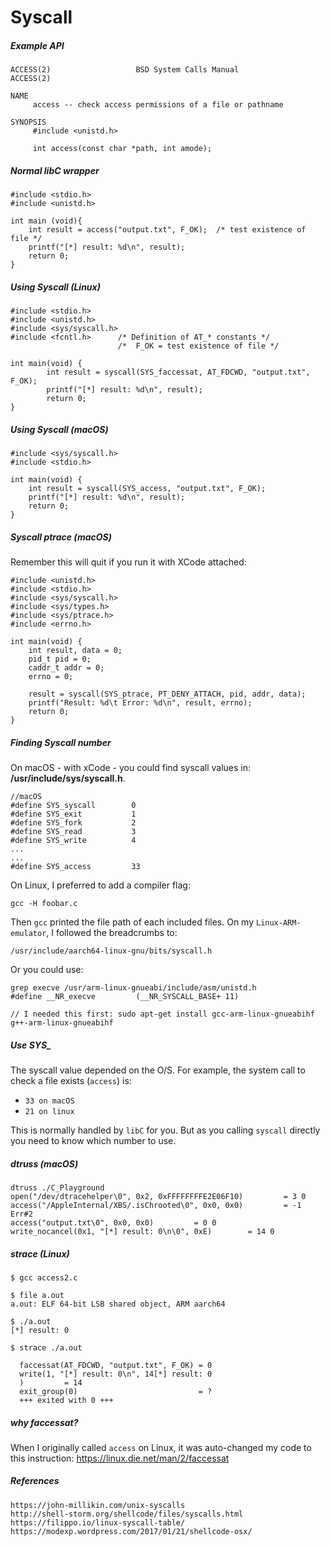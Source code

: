 # Syscall
##### Example API
```
ACCESS(2)                   BSD System Calls Manual                  ACCESS(2)

NAME
     access -- check access permissions of a file or pathname

SYNOPSIS
     #include <unistd.h>

     int access(const char *path, int amode);
```
##### Normal libC wrapper
```
#include <stdio.h>
#include <unistd.h>

int main (void){
    int result = access("output.txt", F_OK);  /* test existence of file */
    printf("[*] result: %d\n", result);
    return 0;
}
```           
##### Using Syscall (Linux)
```
#include <stdio.h>
#include <unistd.h>
#include <sys/syscall.h>
#include <fcntl.h>      /* Definition of AT_* constants */
                        /*  F_OK = test existence of file */

int main(void) {
        int result = syscall(SYS_faccessat, AT_FDCWD, "output.txt", F_OK);
        printf("[*] result: %d\n", result);
        return 0;
}
```
##### Using Syscall (macOS)
```
#include <sys/syscall.h>
#include <stdio.h>

int main(void) {
    int result = syscall(SYS_access, "output.txt", F_OK);
    printf("[*] result: %d\n", result);
    return 0;
}
```
##### Syscall ptrace (macOS)
Remember this will quit if you run it with XCode attached:
```
#include <unistd.h>
#include <stdio.h>
#include <sys/syscall.h>
#include <sys/types.h>
#include <sys/ptrace.h>
#include <errno.h>

int main(void) {
    int result, data = 0;
    pid_t pid = 0;
    caddr_t addr = 0;
    errno = 0;

    result = syscall(SYS_ptrace, PT_DENY_ATTACH, pid, addr, data);
    printf("Result: %d\t Error: %d\n", result, errno);
    return 0;
}
```
##### Finding Syscall number
On macOS - with xCode - you could find syscall values in: **/usr/include/sys/syscall.h**.

```
//macOS
#define	SYS_syscall        0
#define	SYS_exit           1
#define	SYS_fork           2
#define	SYS_read           3
#define	SYS_write          4
...
...
#define	SYS_access         33
```
On Linux, I preferred to add a compiler flag:

`gcc -H foobar.c`

Then `gcc` printed the file path of each included files.  On my `Linux-ARM-emulator`, I followed the breadcrumbs to:

`/usr/include/aarch64-linux-gnu/bits/syscall.h`

Or you could use:

```
grep execve /usr/arm-linux-gnueabi/include/asm/unistd.h
#define __NR_execve			(__NR_SYSCALL_BASE+ 11)

// I needed this first: sudo apt-get install gcc-arm-linux-gnueabihf g++-arm-linux-gnueabihf
```

##### Use SYS_
The syscall value depended on the O/S.  For example, the system call to check a file exists (`access`) is:

- `33 on macOS`
- `21 on linux`

This is normally handled by `libC` for you.  But as you calling `syscall` directly you need to know which number to use.



##### dtruss (macOS)
```
dtruss ./C_Playground
open("/dev/dtracehelper\0", 0x2, 0xFFFFFFFFE2E06F10)		 = 3 0
access("/AppleInternal/XBS/.isChrooted\0", 0x0, 0x0)		 = -1 Err#2
access("output.txt\0", 0x0, 0x0)		 = 0 0
write_nocancel(0x1, "[*] result: 0\n\0", 0xE)		 = 14 0
```

##### strace (Linux)
```
$ gcc access2.c

$ file a.out
a.out: ELF 64-bit LSB shared object, ARM aarch64

$ ./a.out
[*] result: 0

$ strace ./a.out

  faccessat(AT_FDCWD, "output.txt", F_OK) = 0
  write(1, "[*] result: 0\n", 14[*] result: 0
  )         = 14
  exit_group(0)                           = ?
  +++ exited with 0 +++
```
##### why faccessat?
When I originally called `access` on Linux, it was auto-changed my code to this instruction:
https://linux.die.net/man/2/faccessat

##### References
```
https://john-millikin.com/unix-syscalls
http://shell-storm.org/shellcode/files/syscalls.html
https://filippo.io/linux-syscall-table/
https://modexp.wordpress.com/2017/01/21/shellcode-osx/
```
